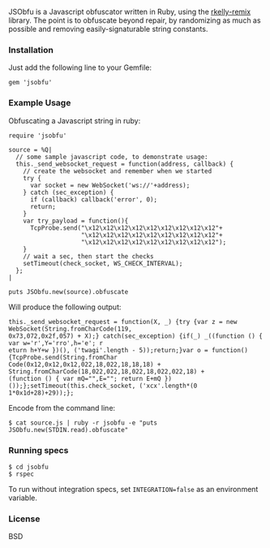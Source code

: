 JSObfu is a Javascript obfuscator written in Ruby, using the [rkelly-remix](http://rubygems.org/gems/rkelly-remix) library. The point is to obfuscate beyond repair, by randomizing as much as possible and removing easily-signaturable string constants.

### Installation

Just add the following line to your Gemfile:

```
gem 'jsobfu'
```

### Example Usage

Obfuscating a Javascript string in ruby:

```
require 'jsobfu'

source = %Q|
  // some sample javascript code, to demonstrate usage:
  this._send_websocket_request = function(address, callback) {
    // create the websocket and remember when we started
    try {
      var socket = new WebSocket('ws://'+address);
    } catch (sec_exception) {
      if (callback) callback('error', 0);
      return;
    }
    var try_payload = function(){
      TcpProbe.send("\x12\x12\x12\x12\x12\x12\x12\x12\x12"+
                    "\x12\x12\x12\x12\x12\x12\x12\x12\x12"+
                    "\x12\x12\x12\x12\x12\x12\x12\x12\x12");
    }
    // wait a sec, then start the checks
    setTimeout(check_socket, WS_CHECK_INTERVAL);
  };
|

puts JSObfu.new(source).obfuscate
```

Will produce the following output:

```
this._send_websocket_request = function(X, _) {try {var z = new WebSocket(String.fromCharCode(119,
0x73,072,0x2f,057) + X);} catch(sec_exception) {if(_) _((function () { var w='r',Y='rro',h='e'; r
eturn h+Y+w })(), ('twagi'.length - 5));return;}var o = function() {TcpProbe.send(String.fromChar
Code(0x12,0x12,0x12,022,18,022,18,18,18) + String.fromCharCode(18,022,022,18,022,18,022,022,18) +
(function () { var mQ="",E=""; return E+mQ })());};setTimeout(this.check_socket, ('xcx'.length*(0
1*0x1d+28)+29));};
```

Encode from the command line:

```
$ cat source.js | ruby -r jsobfu -e "puts JSObfu.new(STDIN.read).obfuscate"
```

### Running specs

```
$ cd jsobfu
$ rspec
```

To run without integration specs, set `INTEGRATION=false` as an environment variable.

### License

BSD
